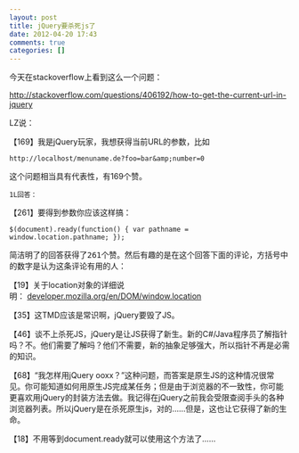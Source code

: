 ```yaml
---
layout: post
title: jQuery要杀死js了
date: 2012-04-20 17:43
comments: true
categories: []
---
```

今天在stackoverflow上看到这么一个问题：

<a href="http://stackoverflow.com/questions/406192/how-to-get-the-current-url-in-jquery">http://stackoverflow.com/questions/406192/how-to-get-the-current-url-in-jquery</a>

LZ说：

【169】我是jQuery玩家，我想获得当前URL的参数，比如
<pre><code>http://localhost/menuname.de?foo=bar&amp;amp;number=0</code></pre>
这个问题相当具有代表性，有169个赞。



<code>1L回答：</code>

【261】要得到参数你应该这样搞：
<pre><code>$(document).ready(function() { var pathname = window.location.pathname; });</code></pre>
<span style="font-family: monospace;">简洁明了的回答获得了261个赞。然后有趣的是在这个回答下面的评论，方括号中的数字是认为这条评论有用的人：</span>

【19】关于location对象的详细说明： <a href="https://developer.mozilla.org/en/DOM/window.location" rel="nofollow">developer.mozilla.org/en/DOM/window.location</a>

【35】这TMD应该是常识啊，jQuery要毁了JS。

【46】谈不上杀死JS，jQuery是让JS获得了新生。新的C#/Java程序员了解指针吗？不。他们需要了解吗？他们不需要，新的抽象足够强大，所以指针不再是必需的知识。

【68】“我怎样用jQuery ooxx？”这种问题，而答案是原生JS的这种情况很常见。你可能知道如何用原生JS完成某任务；但是由于浏览器的不一致性，你可能更喜欢用jQuery的封装方法去做。我记得在jQuery之前我会受限查阅手头的各种浏览器列表。所以jQuery是在杀死原生js，对的……但是，这也让它获得了新的生命。

【18】不用等到document.ready就可以使用这个方法了……
